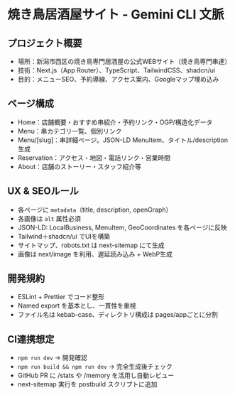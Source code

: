 # 焼き鳥居酒屋サイト - Gemini CLI 文脈

## プロジェクト概要
- 場所：新潟市西区の焼き鳥専門居酒屋の公式WEBサイト（焼き鳥専門串達）
- 技術：Next.js（App Router）、TypeScript、TailwindCSS、shadcn/ui
- 目的：メニューSEO、予約導線、アクセス案内、Googleマップ埋め込み

## ページ構成
- Home：店舗概要・おすすめ串紹介・予約リンク・OGP/構造化データ
- Menu：串カテゴリ一覧、個別リンク
- Menu/[slug]：串詳細ページ。JSON-LD MenuItem、タイトル/description生成
- Reservation：アクセス・地図・電話リンク・営業時間
- About：店舗のストーリー・スタッフ紹介等

## UX & SEOルール
- 各ページに `metadata`（title, description, openGraph）
- 各画像は `alt` 属性必須
- JSON-LD: LocalBusiness, MenuItem, GeoCoordinates を各ページに反映
- Tailwind＋shadcn/ui でUIを構築
- サイトマップ、robots.txt は next-sitemap にて生成
- 画像は next/image を利用、遅延読み込み + WebP生成

## 開発規約
- ESLint + Prettier でコード整形
- Named export を基本とし、一貫性を重視
- ファイル名は kebab-case、ディレクトリ構成は pages/appごとに分割

## CI連携想定
- `npm run dev` → 開発確認
- `npm run build && npm run dev` → 完全生成後チェック
- GitHub PR に /stats や /memory を活用し自動レビュー
- next-sitemap 実行を postbuild スクリプトに追加
